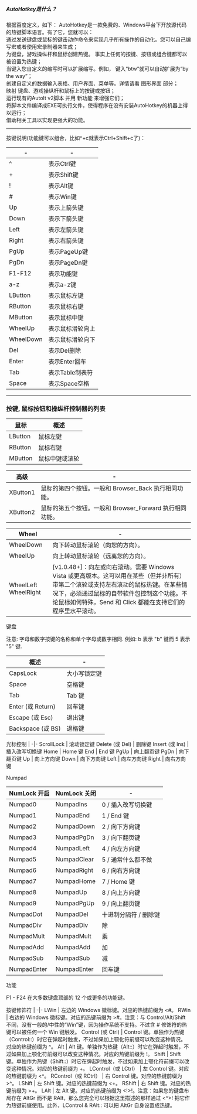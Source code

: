 ##### AutoHotkey是什么？
根据百度定义，如下：
AutoHotkey是一款免费的、Windows平台下开放源代码的热键脚本语言。有了它，您就可以：  
通过发送键盘或鼠标的键击动作命令来实现几乎所有操作的自动化。您可以自己编写宏或者使用宏录制器来生成；  
为键盘，游戏操纵杆和鼠标创建热键。   事实上任何的按键、按钮或组合键都可以被设置为热键；  
当键入您自定义的缩写时可以扩展缩写。例如， 键入“btw”就可以自动扩展为“by the way”；  
创建自定义的数据输入表格、用户界面、菜单等。详情请看 图形界面 部分；  
映射 键盘、游戏操纵杆和鼠标上的按键或按钮；   
运行现有的AutoIt v2脚本 并用 新功能 来增强它们；  
将脚本文件编译成EXE可执行文件，使得程序在没有安装AutoHotkey的机器上得以运行；   
借助相关工具以实现更强大的功能。   

---

按键说明(功能键可以组合，比如^+c就表示Ctrl+Shift+c了)： 

-|-
-|-
^          |         表示Ctrl键
+          |        表示Shift键
!          |        表示Alt键
\#          |        表示Win键
Up         |         表示上箭头键
Down       |           表示下箭头键
Left       |           表示左箭头键
Right      |            表示右箭头键
PgUp       |           表示PageUp键
PgDn       |           表示PageDn键
F1-F12     |     表示功能键
a-z        |          表示a-z键
LButton    |      表示鼠标左键
RButton    |      表示鼠标右键
MButton    |      表示鼠标中键        
WheelUp    |      表示鼠标滑轮向上
WheelDown  | 表示鼠标滑轮向下
Del        |          表示Del删除
Enter      |            表示Enter回车
Tab        |          表示Table制表符
Space      |    表示Space空格

-----

### 按键, 鼠标按钮和操纵杆控制器的列表

鼠标 | 概述
-|- 
LButton | 鼠标左键 
RButton | 鼠标右键 
MButton | 鼠标中键或滚轮 

高级|-
-|-
XButton1 | 鼠标的第四个按钮。一般和 Browser_Back 执行相同功能。 
XButton2 | 鼠标的第五个按钮。一般和 Browser_Forward 执行相同功能。 

Wheel|-
-|-
WheelDown | 向下转动鼠标滚轮（向您的方向）。 
WheelUp | 向上转动鼠标滚轮（远离您的方向）。 
WheelLeft WheelRight | [v1.0.48+]：向左或向右滚动。需要 Windows Vista 或更高版本。这可以用在某些（但并非所有）带第二个滚轮或支持左右滚动的鼠标热键。在某些情况下，必须通过鼠标的自带软件包控制这个功能。不论鼠标如何特殊，Send 和 Click 都能在支持它们的程序里水平滚动。
 

键盘

注意: 字母和数字按键的名称和单个字母或数字相同. 例如: b 表示 "b" 键而 5 表示 "5" 键.


概述|-
-|-
CapsLock | 大小写锁定键 
Space | 空格键 
Tab | Tab 键 
Enter (或 Return) | 回车键 
Escape (或 Esc) | 退出键 
Backspace (或 BS) | 退格键 

光标控制 |
-|-
ScrollLock | 滚动锁定键 
Delete (或 Del) | 删除键 
Insert (或 Ins) | 插入改写切换键 
Home | Home 键 
End | End 键 
PgUp | 向上翻页键 
PgDn | 向下翻页键 
Up | 向上方向键 
Down | 向下方向键 
Left | 向左方向键 
Right | 向右方向键 

Numpad

NumLock 开启 | NumLock 关闭 | -
-|-|-
Numpad0 | NumpadIns | 0 / 插入改写切换键  
Numpad1 | NumpadEnd | 1 / End 键  
Numpad2 | NumpadDown | 2 / 向下方向键  
Numpad3 | NumpadPgDn | 3 / 向下翻页键  
Numpad4 | NumpadLeft | 4 / 向左方向键  
Numpad5 | NumpadClear | 5 / 通常什么都不做  
Numpad6 | NumpadRight | 6 / 向右方向键  
Numpad7 | NumpadHome | 7 / Home 键  
Numpad8 | NumpadUp | 8 / 向上方向键  
Numpad9 | NumpadPgUp | 9 / 向上翻页键  
NumpadDot | NumpadDel | 十进制分隔符 / 删除键  
NumpadDiv | NumpadDiv | 除  
NumpadMult | NumpadMult | 乘  
NumpadAdd | NumpadAdd | 加  
NumpadSub | NumpadSub | 减  
NumpadEnter | NumpadEnter | 回车键 
 

功能

F1 - F24 在大多数键盘顶部的 12 个或更多的功能键。 

按键修饰符 |
-|-
LWin | 左边的 Windows 徽标键。对应的热键前缀为 <#。 
RWin | 右边的 Windows 徽标键。对应的热键前缀为 >#。注意：与 Control/Alt/Shift 不同，没有一般的/中性的“Win”键，因为操作系统不支持。不过含 # 修饰符的热键可以被任何一个 Win 键触发。 
Control (或 Ctrl) | Control 键。单独作为热键（Control::）时它在弹起时触发，不过如果加上颚化符前缀可以改变这种情况。对应的热键前缀为 ^。 
Alt | Alt 键。单独作为热键（Alt::）时它在弹起时触发，不过如果加上颚化符前缀可以改变这种情况。对应的热键前缀为 !。 
Shift | Shift 键。单独作为热键（Shift::）时它在弹起时触发，不过如果加上颚化符前缀可以改变这种情况。对应的热键前缀为 +。 
LControl（或 LCtrl） | 左 Control 键。对应的热键前缀为 <^。 
RControl（或 RCtrl） | 右 Control 键。对应的热键前缀为 >^。 
LShift | 左 Shift 键。对应的热键前缀为 <+。 
RShift | 右 Shift 键。对应的热键前缀为 >+。 
LAlt | 左 Alt 键。对应的热键前缀为 <!>!。注意：如果您的键盘布局存在 AltGr 而不是 RAlt，那么您完全可以根据这里描述的那样通过 <^>! 把它作为热键前缀使用。此外，LControl & RAlt:: 可以把 AltGr 自身设置成热键。 


